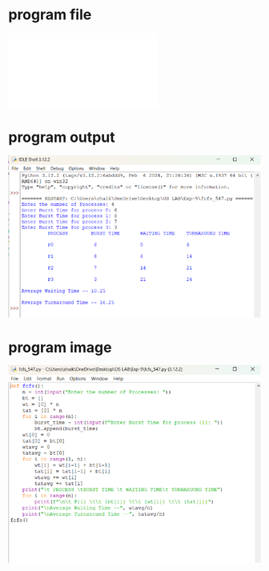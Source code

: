 # program file
![program file](fcfs_547.py)

# program output
![program output](fcfs_output.png)

# program image
![program image](fcfs_program.png)
